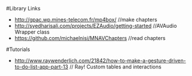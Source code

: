 #Library Links
- http://gpac.wp.mines-telecom.fr/mp4box/ //make chapters
- http://syedharisali.com/projects/EZAudio/getting-started //AVAudio Wrapper class
- https://github.com/michaelnisi/MNAVChapters //read chapters

#Tutorials
- http://www.raywenderlich.com/21842/how-to-make-a-gesture-driven-to-do-list-app-part-13 // Ray! Custom tables and interactions

